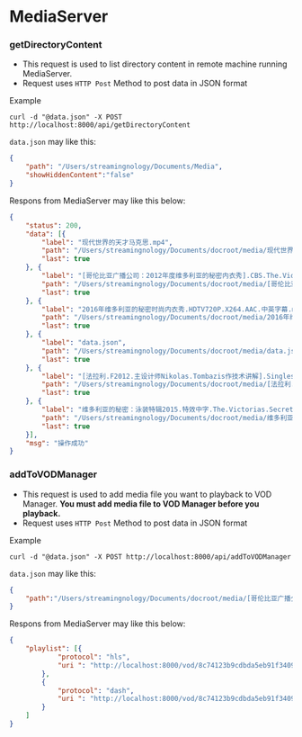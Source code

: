 # MediaServer

### getDirectoryContent

- This  request is used to list directory content in remote machine running   MediaServer.
- Request uses `HTTP Post` Method to post data in JSON format

Example

```shell
curl -d "@data.json" -X POST http://localhost:8000/api/getDirectoryContent
```

`data.json` may like this:

```json
{
	"path": "/Users/streamingnology/Documents/Media",
    "showHiddenContent":"false"
}
```

Respons from MediaServer may like this below:

```json
{
	"status": 200,
	"data": [{
		"label": "现代世界的天才马克思.mp4",
		"path": "/Users/streamingnology/Documents/docroot/media/现代世界的天才马克思.mp4",
		"last": true
	}, {
		"label": "[哥伦比亚广播公司：2012年度维多利亚的秘密内衣秀].CBS.The.Victoria's.Secret.Fashion.Show.2012-HDTV-2HD.mp4",
		"path": "/Users/streamingnology/Documents/docroot/media/[哥伦比亚广播公司：2012年度维多利亚的秘密内衣秀].CBS.The.Victoria's.Secret.Fashion.Show.2012-HDTV-2HD.mp4",
		"last": true
	}, {
		"label": "2016年维多利亚的秘密时尚内衣秀.HDTV720P.X264.AAC.中英字幕.mp4",
		"path": "/Users/streamingnology/Documents/docroot/media/2016年维多利亚的秘密时尚内衣秀.HDTV720P.X264.AAC.中英字幕.mp4",
		"last": true
	}, {
		"label": "data.json",
		"path": "/Users/streamingnology/Documents/docroot/media/data.json",
		"last": true
	}, {
		"label": "[法拉利.F2012.主设计师Nikolas.Tombazis作技术讲解].Singleseater.Technical.Explanations.mp4",
		"path": "/Users/streamingnology/Documents/docroot/media/[法拉利.F2012.主设计师Nikolas.Tombazis作技术讲解].Singleseater.Technical.Explanations.mp4",
		"last": true
	}, {
		"label": "维多利亚的秘密：泳装特辑2015.特效中字.The.Victorias.Secret.Swim.Special.2015.BD720P.X264.AAC.English.CHS.Mp4Ba.mp4",
		"path": "/Users/streamingnology/Documents/docroot/media/维多利亚的秘密：泳装特辑2015.特效中字.The.Victorias.Secret.Swim.Special.2015.BD720P.X264.AAC.English.CHS.Mp4Ba.mp4",
		"last": true
	}],
	"msg": "操作成功"
}
```

### addToVODManager 

- This request is used to add media file you want to playback to VOD Manager. **You must add media file to VOD Manager before you playback.**
- Request uses `HTTP Post` Method to post data in JSON format

 Example

```shell
curl -d "@data.json" -X POST http://localhost:8000/api/addToVODManager
```

`data.json` may like this:

```json
{
	"path":"/Users/streamingnology/Documents/docroot/media/[哥伦比亚广播公司：2012年度维多利亚的秘密内衣秀].CBS.The.Victoria's.Secret.Fashion.Show.2012-HDTV-2HD.mp4"
}
```

Respons from MediaServer may like this below:

```json
{
	"playlist": [{
			"protocol": "hls",
			"uri ": "http://localhost:8000/vod/8c74123b9cdbda5eb91f340995931e06/playlist.m3u8"
		},
		{
			"protocol": "dash",
			"uri ": "http://localhost:8000/vod/8c74123b9cdbda5eb91f340995931e06/playlist.mpd"
		}
	]
}
```

